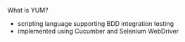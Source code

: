 What is YUM?
- scripting language supporting BDD integration testing
- implemented using Cucumber and Selenium WebDriver
